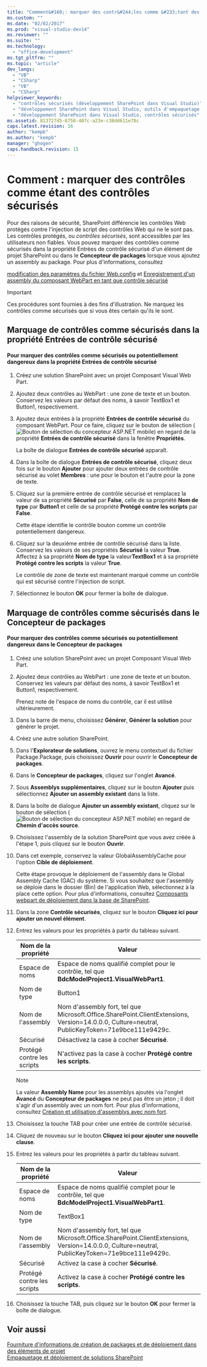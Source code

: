 ```yaml
---
title: "Comment&#160;: marquer des contr&#244;les comme &#233;tant des contr&#244;les s&#233;curis&#233;s | Microsoft Docs"
ms.custom: ""
ms.date: "02/02/2017"
ms.prod: "visual-studio-dev14"
ms.reviewer: ""
ms.suite: ""
ms.technology: 
  - "office-development"
ms.tgt_pltfrm: ""
ms.topic: "article"
dev_langs: 
  - "VB"
  - "CSharp"
  - "VB"
  - "CSharp"
helpviewer_keywords: 
  - "contrôles sécurisés (développement SharePoint dans Visual Studio)"
  - "développement SharePoint dans Visual Studio, outils d'empaquetage avancés"
  - "développement SharePoint dans Visual Studio, contrôles sécurisés"
ms.assetid: 813727d5-6750-407c-a23e-c38dd611e78c
caps.latest.revision: 16
author: "kempb"
ms.author: "kempb"
manager: "ghogen"
caps.handback.revision: 15
---
```

# Comment&#160;: marquer des contr&#244;les comme &#233;tant des contr&#244;les s&#233;curis&#233;s
  Pour des raisons de sécurité, SharePoint différencie les contrôles Web protégés contre l'injection de script des contrôles Web qui ne le sont pas.  Les contrôles protégés, ou *contrôles sécurisés*, sont accessibles par les utilisateurs non fiables.  Vous pouvez marquer des contrôles comme sécurisés dans la propriété Entrées de contrôle sécurisé d'un élément de projet SharePoint ou dans le **Concepteur de packages** lorsque vous ajoutez un assembly au package.  Pour plus d'informations, consultez  
  
 [modification des paramètres du fichier Web.config](http://go.microsoft.com/fwlink/?LinkId=178965) et [Enregistrement d'un assembly du composant WebPart en tant que contrôle sécurisé](http://go.microsoft.com/fwlink/?LinkId=171013)  
  
> [!IMPORTANT]  
>  Ces procédures sont fournies à des fins d'illustration.  Ne marquez les contrôles comme sécurisés que si vous êtes certain qu'ils le sont.  
  
## Marquage de contrôles comme sécurisés dans la propriété Entrées de contrôle sécurisé  
  
#### Pour marquer des contrôles comme sécurisés ou potentiellement dangereux dans la propriété Entrées de contrôle sécurisé  
  
1.  Créez une solution SharePoint avec un projet Composant Visual Web Part.  
  
2.  Ajoutez deux contrôles au WebPart : une zone de texte et un bouton.  Conservez les valeurs par défaut des noms, à savoir TextBox1 et Button1, respectivement.  
  
3.  Ajoutez deux entrées à la propriété **Entrées de contrôle sécurisé** du composant WebPart.  Pour ce faire, cliquez sur le bouton de sélection \(![Bouton de sélection du concepteur ASP.NET mobile](../sharepoint/media/mwellipsis.png "Bouton de sélection du concepteur ASP.NET mobile")\) en regard de la propriété **Entrées de contrôle sécurisé** dans la fenêtre **Propriétés**.  
  
     La boîte de dialogue **Entrées de contrôle sécurisé** apparaît.  
  
4.  Dans la boîte de dialogue **Entrées de contrôle sécurisé**, cliquez deux fois sur le bouton **Ajouter** pour ajouter deux entrées de contrôle sécurisé au volet **Membres** : une pour le bouton et l'autre pour la zone de texte.  
  
5.  Cliquez sur la première entrée de contrôle sécurisé et remplacez la valeur de sa propriété **Sécurisé** par **False**, celle de sa propriété **Nom de type** par **Button1** et celle de sa propriété **Protégé contre les scripts** par **False**.  
  
     Cette étape identifie le contrôle bouton comme un contrôle potentiellement dangereux.  
  
6.  Cliquez sur la deuxième entrée de contrôle sécurisé dans la liste.  Conservez les valeurs de ses propriétés **Sécurisé** la valeur **True**. Affectez à sa propriété **Nom de type** la valeur**TextBox1** et à sa propriété **Protégé contre les scripts** la valeur **True**.  
  
     Le contrôle de zone de texte est maintenant marqué comme un contrôle qui est sécurisé contre l'injection de script.  
  
7.  Sélectionnez le bouton **OK** pour fermer la boîte de dialogue.  
  
## Marquage de contrôles comme sécurisés dans le Concepteur de packages  
  
#### Pour marquer des contrôles comme sécurisés ou potentiellement dangereux dans le Concepteur de packages  
  
1.  Créez une solution SharePoint avec un projet Composant Visual Web Part.  
  
2.  Ajoutez deux contrôles au WebPart : une zone de texte et un bouton.  Conservez les valeurs par défaut des noms, à savoir TextBox1 et Button1, respectivement.  
  
     Prenez note de l'espace de noms du contrôle, car il est utilisé ultérieurement.  
  
3.  Dans la barre de menu, choisissez **Générer**, **Générer la solution** pour générer le projet.  
  
4.  Créez une autre solution SharePoint.  
  
5.  Dans l'**Explorateur de solutions**, ouvrez le menu contextuel du fichier Package.Package, puis choisissez **Ouvrir** pour ouvrir le **Concepteur de packages**.  
  
6.  Dans le **Concepteur de packages**, cliquez sur l'onglet **Avancé**.  
  
7.  Sous **Assemblys supplémentaires**, cliquez sur le bouton **Ajouter** puis sélectionnez **Ajouter un assembly existant** dans la liste.  
  
8.  Dans la boîte de dialogue **Ajouter un assembly existant**, cliquez sur le bouton de sélection \(![Bouton de sélection du concepteur ASP.NET mobile](../sharepoint/media/mwellipsis.png "Bouton de sélection du concepteur ASP.NET mobile")\) en regard de **Chemin d'accès source**.  
  
9. Choisissez l'assembly de la solution SharePoint que vous avez créée à l'étape 1, puis cliquez sur le bouton **Ouvrir**.  
  
10. Dans cet exemple, conservez la valeur GlobalAssemblyCache pour l'option **Cible de déploiement**.  
  
     Cette étape provoque le déploiement de l'assembly dans le Global Assembly Cache \(GAC\) du système.  Si vous souhaitez que l'assembly se déploie dans le dossier \(Bin\) de l'application Web, sélectionnez à la place cette option.  Pour plus d'informations, consultez [Composants webpart de déploiement dans la base de SharePoint](http://go.microsoft.com/fwlink/?LinkId=177509).  
  
11. Dans la zone **Contrôle sécurisés**, cliquez sur le bouton **Cliquez ici pour ajouter un nouvel élément**.  
  
12. Entrez les valeurs pour les propriétés à partir du tableau suivant.  
  
    |Nom de la propriété|Valeur|  
    |-------------------------|------------|  
    |Espace de noms|Espace de noms qualifié complet pour le contrôle, tel que **BdcModelProject1.VisualWebPart1**.|  
    |Nom de type|Button1|  
    |Nom de l'assembly|Nom d'assembly fort, tel que Microsoft.Office.SharePoint.ClientExtensions, Version\=14.0.0.0, Culture\=neutral, PublicKeyToken\=71e9bce111e9429c.|  
    |Sécurisé|Désactivez la case à cocher **Sécurisé**.|  
    |Protégé contre les scripts|N'activez pas la case à cocher **Protégé contre les scripts**.|  
  
    > [!NOTE]  
    >  La valeur **Assembly Name** pour les assemblys ajoutés via l'onglet **Avancé** du **Concepteur de packages** ne peut pas être un jeton ; il doit s'agir d'un assembly avec un nom fort.  Pour plus d'informations, consultez [Création et utilisation d'assemblys avec nom fort](http://go.microsoft.com/fwlink/?LinkId=177513).  
  
13. Choisissez la touche TAB pour créer une entrée de contrôle sécurisé.  
  
14. Cliquez de nouveau sur le bouton **Cliquez ici pour ajouter une nouvelle clause**.  
  
15. Entrez les valeurs pour les propriétés à partir du tableau suivant.  
  
    |Nom de la propriété|Valeur|  
    |-------------------------|------------|  
    |Espace de noms|Espace de noms qualifié complet pour le contrôle, tel que **BdcModelProject1.VisualWebPart1**.|  
    |Nom de type|TextBox1|  
    |Nom de l'assembly|Nom d'assembly fort, tel que Microsoft.Office.SharePoint.ClientExtensions, Version\=14.0.0.0, Culture\=neutral, PublicKeyToken\=71e9bce111e9429c.|  
    |Sécurisé|Activez la case à cocher **Sécurisé**.|  
    |Protégé contre les scripts|Activez la case à cocher **Protégé contre les scripts**.|  
  
16. Choisissez la touche TAB, puis cliquez sur le bouton **OK** pour fermer la boîte de dialogue.  
  
## Voir aussi  
 [Fourniture d'informations de création de packages et de déploiement dans des éléments de projet](../sharepoint/providing-packaging-and-deployment-information-in-project-items.md)   
 [Empaquetage et déploiement de solutions SharePoint](../sharepoint/packaging-and-deploying-sharepoint-solutions.md)  
  
  